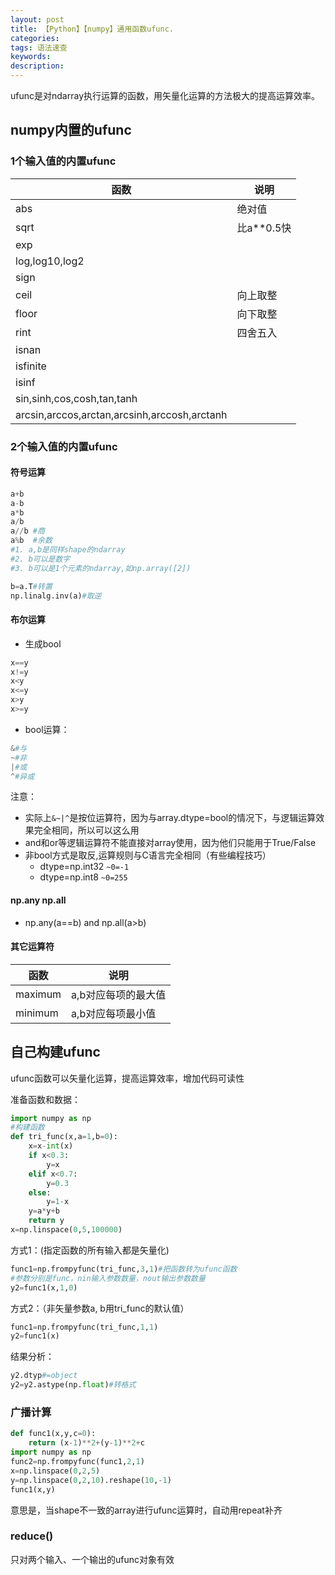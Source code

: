 ```yaml
---
layout: post
title: 【Python】【numpy】通用函数ufunc.
categories: 
tags: 语法速查
keywords:
description:
---
```




ufunc是对ndarray执行运算的函数，用矢量化运算的方法极大的提高运算效率。  

## numpy内置的ufunc

### 1个输入值的内置ufunc

|函数|说明|
|--|--|
|abs|绝对值|
|sqrt|比a**0.5快|
|exp||
|log,log10,log2||
|sign||
|ceil|向上取整|
|floor|向下取整|
|rint|四舍五入|
|isnan||
|isfinite||
|isinf||
|sin,sinh,cos,cosh,tan,tanh||
|arcsin,arccos,arctan,arcsinh,arccosh,arctanh||

### 2个输入值的内置ufunc

#### 符号运算  


```python
a+b
a-b
a*b
a/b
a//b #商
a%b  #余数
#1. a,b是同样shape的ndarray
#2. b可以是数字
#3. b可以是1个元素的ndarray,如np.array([2])

b=a.T#转置
np.linalg.inv(a)#取逆
```

#### 布尔运算

- 生成bool
```python
x==y
x!=y
x<y
x<=y
x>y
x>=y
```

- bool运算：
```python
&#与
~#非
|#或
^#异或
```


注意：
- 实际上`&~|^`是按位运算符，因为与array.dtype=bool的情况下，与逻辑运算效果完全相同，所以可以这么用
- and和or等逻辑运算符不能直接对array使用，因为他们只能用于True/False
- 非bool方式是取反,运算规则与C语言完全相同（有些编程技巧）
    - dtype=np.int32  `~0=-1`
    - dtype=np.int8   `~0=255`


#### np.any np.all

- np.any(a==b) and np.all(a>b)


#### 其它运算符

|函数|说明|
|--|--|
|maximum|a,b对应每项的最大值|
|minimum|a,b对应每项最小值|



## 自己构建ufunc

ufunc函数可以矢量化运算，提高运算效率，增加代码可读性


准备函数和数据：
```python
import numpy as np
#构建函数
def tri_func(x,a=1,b=0):
    x=x-int(x)
    if x<0.3:
        y=x
    elif x<0.7:
        y=0.3
    else:
        y=1-x
    y=a*y+b
    return y
x=np.linspace(0,5,100000)
```

方式1：(指定函数的所有输入都是矢量化)
```python
func1=np.frompyfunc(tri_func,3,1)#把函数转为ufunc函数
#参数分别是func，nin输入参数数量，nout输出参数数量
y2=func1(x,1,0)

```

方式2：（非矢量参数a, b用tri_func的默认值）
```python
func1=np.frompyfunc(tri_func,1,1)
y2=func1(x)
```

结果分析：
```python
y2.dtyp#=object
y2=y2.astype(np.float)#转格式
```

### 广播计算

```python
def func1(x,y,c=0):
    return (x-1)**2+(y-1)**2+c
import numpy as np
func2=np.frompyfunc(func1,2,1)
x=np.linspace(0,2,5)
y=np.linspace(0,2,10).reshape(10,-1)
func1(x,y)
```
意思是，当shape不一致的array进行ufunc运算时，自动用repeat补齐

### reduce()
只对两个输入、一个输出的ufunc对象有效
